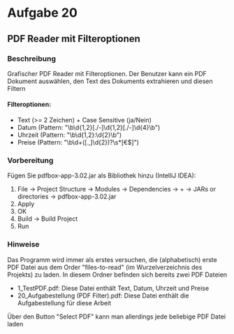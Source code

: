 # Aufgabe 20
## PDF Reader mit Filteroptionen 

### Beschreibung 
Grafischer PDF Reader mit Filteroptionen. 
Der Benutzer kann ein PDF Dokument auswählen, den Text des Dokuments extrahieren und diesen Filtern
#### Filteroptionen:
- Text (>= 2 Zeichen) + Case Sensitive (ja/Nein)
- Datum (Pattern: "\\b\\d{1,2}[./-]\\d{1,2}[./-]\\d{4}\\b")
- Uhrzeit (Pattern: "\\b\\d{1,2}:\\d{2}\\b")
- Preise (Pattern: "\\b\\d+([.,]\\d{2})?\\s*[€$]")

### Vorbereitung
Fügen Sie pdfbox-app-3.02.jar als Bibliothek hinzu (IntelliJ IDEA): 
1. File -> Project Structure -> Modules -> Dependencies -> + -> JARs or directories -> pdfbox-app-3.02.jar
2. Apply
3. OK
4. Build -> Build Project
5. Run

### Hinweise
Das Programm wird immer als erstes versuchen, die (alphabetisch) erste PDF Datei aus dem Order "files-to-read" (im Wurzelverzeichnis des Projekts) zu laden.
In diesem Ordner befinden sich bereits zwei PDF Dateien
- 1_TestPDF.pdf: Diese Datei enthält Text, Datum, Uhrzeit und Preise
- 20_Aufgabestellung (PDF Filter).pdf: Diese Datei enthält die Aufgabestellung für diese Arbeit

Über den Button "Select PDF" kann man allerdings jede beliebige PDF Datei laden